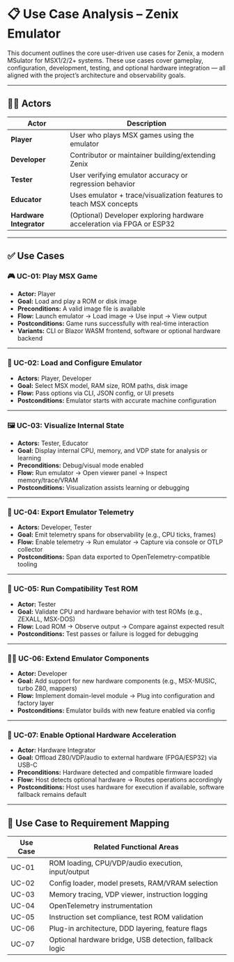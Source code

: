 # 📋 Use Case Analysis – Zenix Emulator

This document outlines the core user-driven use cases for Zenix, a modern MSulator for MSX1/2/2+ systems. These use cases cover gameplay, configuration, development, testing, and optional hardware integration — all aligned with the project’s architecture and observability goals.

---

## 🧑‍💻 Actors

| Actor | Description |
|-------|-------------|
| **Player** | User who plays MSX games using the emulator |
| **Developer** | Contributor or maintainer building/extending Zenix |
| **Tester** | User verifying emulator accuracy or regression behavior |
| **Educator** | Uses emulator + trace/visualization features to teach MSX concepts |
| **Hardware Integrator** | (Optional) Developer exploring hardware acceleration via FPGA or ESP32 |

---

## ✅ Use Cases

### 🎮 UC-01: Play MSX Game
- **Actor:** Player  
- **Goal:** Load and play a ROM or disk image  
- **Preconditions:** A valid image file is available  
- **Flow:** Launch emulator → Load image → Use input → View output  
- **Postconditions:** Game runs successfully with real-time interaction  
- **Variants:** CLI or Blazor WASM frontend, software or optional hardware backend

---

### 💾 UC-02: Load and Configure Emulator
- **Actors:** Player, Developer  
- **Goal:** Select MSX model, RAM size, ROM paths, disk image  
- **Flow:** Pass options via CLI, JSON config, or UI presets  
- **Postconditions:** Emulator starts with accurate machine configuration

---

### 🖼 UC-03: Visualize Internal State
- **Actors:** Tester, Educator  
- **Goal:** Display internal CPU, memory, and VDP state for analysis or learning  
- **Preconditions:** Debug/visual mode enabled  
- **Flow:** Run emulator → Open viewer panel → Inspect memory/trace/VRAM  
- **Postconditions:** Visualization assists learning or debugging

---

### 📡 UC-04: Export Emulator Telemetry
- **Actors:** Developer, Tester  
- **Goal:** Emit telemetry spans for observability (e.g., CPU ticks, frames)  
- **Flow:** Enable telemetry → Run emulator → Capture via console or OTLP collector  
- **Postconditions:** Span data exported to OpenTelemetry-compatible tooling

---

### 🧪 UC-05: Run Compatibility Test ROM
- **Actor:** Tester  
- **Goal:** Validate CPU and hardware behavior with test ROMs (e.g., ZEXALL, MSX-DOS)  
- **Flow:** Load ROM → Observe output → Compare against expected result  
- **Postconditions:** Test passes or failure is logged for debugging

---

### 🧑‍🔧 UC-06: Extend Emulator Components
- **Actor:** Developer  
- **Goal:** Add support for new hardware components (e.g., MSX-MUSIC, turbo Z80, mappers)  
- **Flow:** Implement domain-level module → Plug into configuration and factory layer  
- **Postconditions:** Emulator builds with new feature enabled via config

---

### 🔌 UC-07: Enable Optional Hardware Acceleration
- **Actor:** Hardware Integrator  
- **Goal:** Offload Z80/VDP/audio to external hardware (FPGA/ESP32) via USB-C  
- **Preconditions:** Hardware detected and compatible firmware loaded  
- **Flow:** Host detects optional hardware → Routes operations accordingly  
- **Postconditions:** Host uses hardware for execution if available, software fallback remains default

---

## 🔗 Use Case to Requirement Mapping

| Use Case | Related Functional Areas |
|----------|--------------------------|
| UC-01 | ROM loading, CPU/VDP/audio execution, input/output |
| UC-02 | Config loader, model presets, RAM/VRAM selection |
| UC-03 | Memory tracing, VDP viewer, instruction logging |
| UC-04 | OpenTelemetry instrumentation |
| UC-05 | Instruction set compliance, test ROM validation |
| UC-06 | Plug-in architecture, DDD layering, feature flags |
| UC-07 | Optional hardware bridge, USB detection, fallback logic

